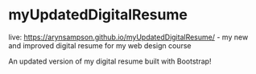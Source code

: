 # myUpdatedDigitalResume
live: https://arynsampson.github.io/myUpdatedDigitalResume/ - my new and improved digital resume for my web design course

An updated version of my digital resume built with Bootstrap!
